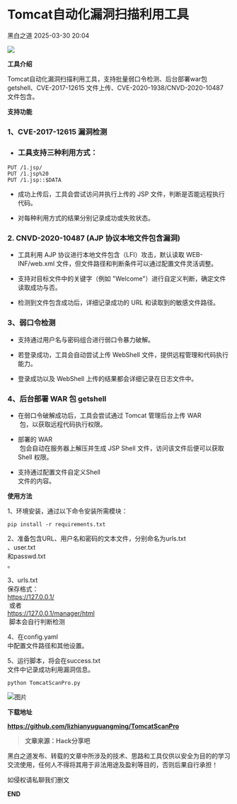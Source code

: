 #  Tomcat自动化漏洞扫描利用工具   
 黑白之道   2025-03-30 20:04  
  
![](https://mmbiz.qpic.cn/mmbiz_gif/3xxicXNlTXLicwgPqvK8QgwnCr09iaSllrsXJLMkThiaHibEntZKkJiaicEd4ibWQxyn3gtAWbyGqtHVb0qqsHFC9jW3oQ/640?wx_fmt=gif "")  
  
**工具介绍**  
  
Tomcat自动化漏洞扫描利用工具，支持批量弱口令检测、后台部署war包getshell、CVE-2017-12615 文件上传、CVE-2020-1938/CNVD-2020-10487 文件包含。  
  
  
**支持功能**  
### 1、CVE-2017-12615 漏洞检测  
- ### 工具支持三种利用方式：  
  
```
PUT /1.jsp/
PUT /1.jsp%20
PUT /1.jsp::$DATA
```  
- 成功上传后，工具会尝试访问并执行上传的 JSP 文件，判断是否能远程执行代码。  
  
- 对每种利用方式的结果分别记录成功或失败状态。  
  
###   
### 2. CNVD-2020-10487 (AJP 协议本地文件包含漏洞)  
- 工具利用 AJP 协议进行本地文件包含（LFI）攻击，默认读取 WEB-INF/web.xml 文件，但文件路径和判断条件可以通过配置文件灵活调整。  
  
- 支持对目标文件中的关键字（例如 "Welcome"）进行自定义判断，确定文件读取成功与否。  
  
- 检测到文件包含成功后，详细记录成功的 URL 和读取到的敏感文件路径。  
  
###   
### 3、弱口令检测  
- 支持通过用户名与密码组合进行弱口令暴力破解。  
  
- 若登录成功，工具会自动尝试上传 WebShell 文件，提供远程管理和代码执行能力。  
  
- 登录成功以及 WebShell 上传的结果都会详细记录在日志文件中。  
  
###   
### 4、后台部署 WAR 包 getshell  
- 在弱口令破解成功后，工具会尝试通过 Tomcat 管理后台上传 WAR  
 包，以获取远程代码执行权限。  
  
- 部署的 WAR  
 包会自动在服务器上解压并生成 JSP Shell 文件，访问该文件后便可以获取 Shell 权限。  
  
- 支持通过配置文件自定义Shell   
文件的内容。  
  
**使用方法**  
  
1、环境安装，通过以下命令安装所需模块：  
```
pip install -r requirements.txt
```  
  
2、准备包含URL、用户名和密码的文本文件，分别命名为urls.txt  
、user.txt  
和passwd.txt  
。  
  
3、urls.txt  
保存格式：  
https://127.0.0.1/  
 或者   
https://127.0.0.1/manager/html  
 脚本会自行判断检测  
  
4、在config.yaml  
中配置文件路径和其他设置。  
  
5、运行脚本，将会在success.txt  
文件中记录成功利用漏洞信息。  
```
python TomcatScanPro.py
```  
  
![图片](https://mmbiz.qpic.cn/sz_mmbiz_png/79gZQNibQ6ueMSY2QaM4sK3BkulHMtibAw0s0yIibP0gyH8IU6PZlKd9uQ76rFVb9luoBE8kKqW2bZyVZytZdlJxg/640?wx_fmt=png&from=appmsg&tp=wxpic&wxfrom=5&wx_lazy=1&wx_co=1 "")  
  
  
**下载地址**  
  
**https://github.com/lizhianyuguangming/TomcatScanPro**  
  
> **文章来源：Hack分享吧**  
  
  
  
黑白之道发布、转载的文章中所涉及的技术、思路和工具仅供以安全为目的的学习交流使用，任何人不得将其用于非法用途及盈利等目的，否则后果自行承担！  
  
如侵权请私聊我们删文  
  
  
**END**  
  
  
